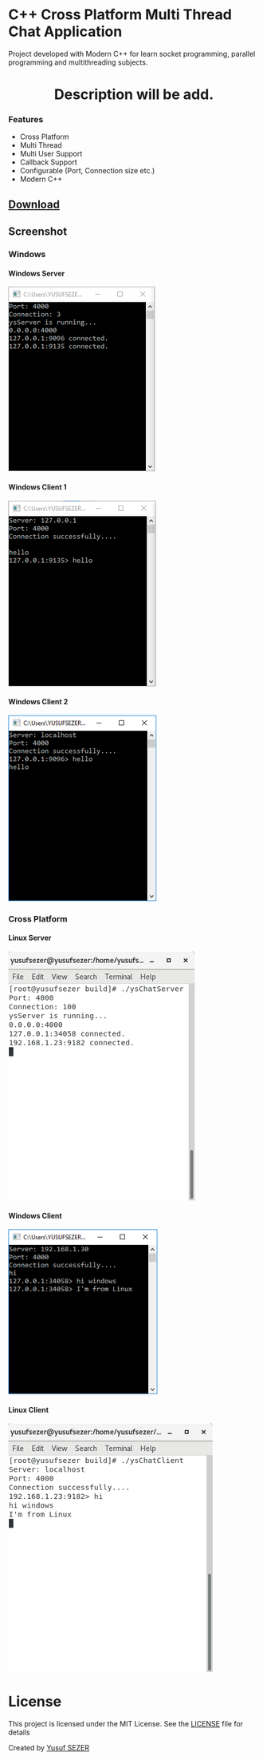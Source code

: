 # C++ Cross Platform Multi Thread Chat Application

Project developed with Modern C++ for learn socket programming, parallel programming and multithreading subjects.

# <center>Description will be add.</center>

### Features
- Cross Platform
- Multi Thread
- Multi User Support
- Callback Support
- Configurable (Port, Connection size etc.)
- Modern C++


## [Download](https://github.com/yusufsefasezer/ysSocketChat/archive/master.zip)

## Screenshot
### Windows
#### Windows Server
![Windows Server](screenshot/windows/server.png)
#### Windows Client 1
![Windows Client 1](screenshot/windows/client1.png)
#### Windows Client 2
![Windows Client 2](screenshot/windows/client2.png)

### Cross Platform
#### Linux Server
![Linux Server](screenshot/cross-platform/linux-server.png)
#### Windows Client
![Windows Client](screenshot/cross-platform/windows-client.png)
#### Linux Client
![Linux Client](screenshot/cross-platform/linux-client.png)


# License
This project is licensed under the MIT License. See the [LICENSE](LICENSE) file for details

Created by [Yusuf SEZER](http://www.yusufsezer.com)
